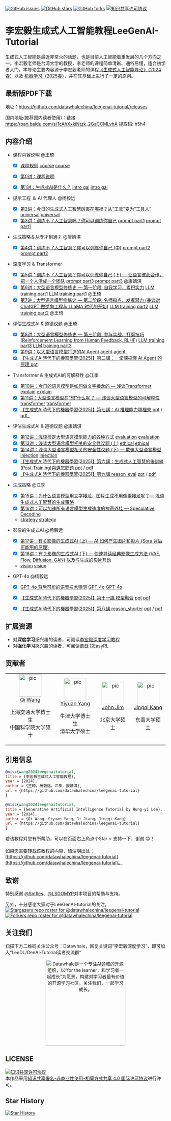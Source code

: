[![GitHub issues](https://img.shields.io/github/issues/datawhalechina/leegenai-tutorial)](https://github.com/datawhalechina/leegenai-tutorial/issues) [![GitHub stars](https://img.shields.io/github/stars/datawhalechina/leegenai-tutorial)](https://github.com/datawhalechina/leegenai-tutorial/stargazers) [![GitHub forks](https://img.shields.io/github/forks/datawhalechina/leegenai-tutorial)](https://github.com/datawhalechina/leegenai-tutorial/network) <a rel="license" href="http://creativecommons.org/licenses/by-nc-sa/4.0/"><img alt="知识共享许可协议" style="border-width:0" src="https://img.shields.io/badge/license-CC%20BY--NC--SA%204.0-lightgrey" /></a>

# 李宏毅生成式人工智能教程LeeGenAI-Tutorial

生成式人工智能是最近非常火的话题，也是目前人工智能着重发展的几个方向之一。李宏毅老师是台湾大学的教授，李老师的课程简单清晰、通俗易懂，适合初学者入门。本导论主要内容源于李宏毅老师的课程[《生成式人工智能导论》（2024春）](https://speech.ee.ntu.edu.tw/~hylee/genai/2024-spring.php)以及 [机器学习（2025春）](https://speech.ee.ntu.edu.tw/~hylee/ml/2025-spring.php)，并在其基础上进行了一定的原创。


## 最新版PDF下载

地址：https://github.com/datawhalechina/leegenai-tutorial/releases

国内地址(推荐国内读者使用)：链接: https://pan.baidu.com/s/1cAhXxkiNtzk_2GaCCMLvhA 提取码: h5h4

## 内容介绍

* 课程内容说明 @王琦

  * [x] [课程规则](https://youtu.be/vCxyd_S4R24)  [course](https://speech.ee.ntu.edu.tw/~hylee/genai/2024-spring-course-data/0223/0223_course.pdf)  [course](https://speech.ee.ntu.edu.tw/~hylee/genai/2024-spring-course-data/0223/0223_course.pptx)

  * [x] [第0讲：课程说明](https://youtu.be/AVIKFXLCPY8)

  * [x] [第1讲：生成式AI是什么？](https://youtu.be/JGtqpQXfJis)  [intro gai](https://speech.ee.ntu.edu.tw/~hylee/genai/2024-spring-course-data/0223/0223_intro_gai.pdf)  [intro gai](https://speech.ee.ntu.edu.tw/~hylee/genai/2024-spring-course-data/0223/0223_intro_gai.pptx)

* 提示工程 ＆ Al 代理人 @杨毅远
  * [x] [第2讲：今日的生成式人工智慧厉害在哪裡？从“工具”变为“工具人”](https://youtu.be/glBhOQ1_RkE) [universal](https://speech.ee.ntu.edu.tw/~hylee/genai/2024-spring-course-data/0301/0301_universal.pdf)  [universal](https://speech.ee.ntu.edu.tw/~hylee/genai/2024-spring-course-data/0301/0301_universal.pptx)
  * [x] [第3讲：训练不了人工智慧吗？你可以训练你自己](https://youtu.be/A3Yx35KrSN0)  [prompt part1](https://speech.ee.ntu.edu.tw/~hylee/genai/2024-spring-course-data/0301/0301_prompt_part1.pdf) [prompt part1](https://speech.ee.ntu.edu.tw/~hylee/genai/2024-spring-course-data/0301/0301_prompt_part1.pptx)

* 生成策略＆从专才到通才 @康婧淇
  * [x] [第4讲：训练不了人工智慧？你可以训练你自己 (中)](https://youtu.be/lwe3_x50_uw)  [prompt part2](https://speech.ee.ntu.edu.tw/~hylee/genai/2024-spring-course-data/0308/0308_prompt_part2.pdf) [prompt part2](https://speech.ee.ntu.edu.tw/~hylee/genai/2024-spring-course-data/0308/0308_prompt_part2.pptx)

* 深度学习 & Transformer
  * [x] [第5讲：训练不了人工智慧？你可以训练你自己 (下) — 让语言彼此合作，把一个人活成一个团队](https://youtu.be/inebiWdQW-4)  [prompt part3](https://drive.google.com/file/d/1dMxMAewRtcUM2xktVm77txSk1leepgD1/view) [prompt part3](https://docs.google.com/presentation/d/1IY1izDUtRBTD9ATyObucetJZOU6koq3-/edit?usp=sharing&ouid=115046073158939078465&rtpof=true&sd=true) @康婧淇 
  * [x] [第6讲：大型语言模型修练史 — 第一阶段: 自我学习，累积实力](https://youtu.be/cCpErV7To2o) [LLM training part1](https://drive.google.com/file/d/1myvHjoeFOpIl1uGU9H1t4OpDErkhF0zO/view) [LLM training part1](https://docs.google.com/presentation/d/11qJGo3TnKKvkQL5yVN3RB-NQtXnrxZOG/edit?usp=sharing&ouid=115046073158939078465&rtpof=true&sd=true) @王琦
  * [x] [第7讲：大型语言模型修练史 — 第二阶段: 名师指点，发挥潜力 (兼谈对 ChatGPT 做逆向工程与 LLaMA 时代的开始)](https://youtu.be/Q9cNkUPXUB8) [LLM training part2](https://drive.google.com/file/d/1SOXBQhsC_L6aHXcLx2rltaDdcO6N2FmJ/view)  [LLM training part2](https://docs.google.com/presentation/d/1V3AiL0EJ-Bzp9aF2vAINHo5GuS22p9RN/edit?usp=sharing&ouid=115046073158939078465&rtpof=true&sd=true) @王琦

* 评估生成式AI & 道德议题 @王琦
  * [x] [第8讲：大型语言模型修练史 — 第三阶段: 参与实战，打磨技巧 (Reinforcement Learning from Human Feedback, RLHF)](https://youtu.be/v12IKvF6Cj8) [LLM training part3](https://speech.ee.ntu.edu.tw/~hylee/genai/2024-spring-course-data/0412/0412_LLMtraining_part3.pdf) [LLM training part3](https://speech.ee.ntu.edu.tw/~hylee/genai/2024-spring-course-data/0412/0412_LLMtraining_part3.pptx)  
  * [x] [第9讲：以大型语言模型打造的AI Agent](https://youtu.be/bJZTJ7MjYqg) [agent](https://speech.ee.ntu.edu.tw/~hylee/genai/2024-spring-course-data/0412/0412_agent.pdf) [agent](https://speech.ee.ntu.edu.tw/~hylee/genai/2024-spring-course-data/0412/0412_agent.pptx) 
  * [x] [【生成式AI時代下的機器學習(2025)】第二講：一堂課搞懂 AI Agent 的原理 ](https://www.youtube.com/watch?v=M2Yg1kwPpts) [ppt](https://docs.google.com/presentation/d/1kTxukwlmx2Sc9H7aGPTiNiPdk4zN_NoH)
 
 * Transformer & 生成式AI的可解释性 @江季
   * [x] [第10讲：今日的语言模型是如何做文字接龙的 — 浅谈Transformer](https://youtu.be/uhNsUCb2fJI) [explain](https://speech.ee.ntu.edu.tw/~hylee/genai/2024-spring-course-data/0503/0503_explain.pdf) [explain](https://speech.ee.ntu.edu.tw/~hylee/genai/2024-spring-course-data/0503/0503_explain.pptx)  
   * [x] [第11讲：大型语言模型在“想”什么呢？ — 浅谈大型语言模型的可解释性](https://youtu.be/rZzfqkfZhY8) [transformer](https://speech.ee.ntu.edu.tw/~hylee/genai/2024-spring-course-data/0503/0503_transformer.pdf) [transformer](https://speech.ee.ntu.edu.tw/~hylee/genai/2024-spring-course-data/0503/0503_transformer.pptx)
   * [x] [【生成式AI時代下的機器學習(2025)】第七講：AI 推理能力哪裡來	](https://www.youtube.com/watch?v=bJFtcwLSNxI) [ppt](https://speech.ee.ntu.edu.tw/~hylee/ml/ml2025-course-data/reasoning.pptx) / [ pdf](https://speech.ee.ntu.edu.tw/~hylee/ml/ml2025-course-data/reasoning.pdf)_
* 评估生成式AI & 道德议题 @康婧淇
  * [x] [第12讲：浅谈检定大型语言模型能力的各种方式](https://youtu.be/Hk8Z0uhmWg4)  [evaluation](https://speech.ee.ntu.edu.tw/~hylee/genai/2024-spring-course-data/0510/0510_evaluation.pdf)  [evaluation](https://speech.ee.ntu.edu.tw/~hylee/genai/2024-spring-course-data/0510/0510_evaluation.pptx) 
  * [x] [第13讲：浅谈大型语言模型相关的安全性议题 (上)](https://youtu.be/MSnvknLywUc) [ethical](https://speech.ee.ntu.edu.tw/~hylee/genai/2024-spring-course-data/0510/0510_ethical.pdf) [ethical](https://speech.ee.ntu.edu.tw/~hylee/genai/2024-spring-course-data/0510/0510_ethical.pptx)
  * [x] [第14讲：浅谈大型语言模型相关的安全性议题 (下) — 欺骗大型语言模型](https://youtu.be/CNTondxaguo)  [injection](https://speech.ee.ntu.edu.tw/~hylee/genai/2024-spring-course-data/0517/0517_injection.pdf)  [injection](https://speech.ee.ntu.edu.tw/~hylee/genai/2024-spring-course-data/0517/0517_injection.pptx)
  * [x] [【生成式AI時代下的機器學習(2025)】第六講：生成式人工智慧的後訓練(Post-Training)與遺忘問題
](https://www.youtube.com/watch?v=Z6b5-77EfGk) [ppt](https://speech.ee.ntu.edu.tw/~hylee/ml/ml2025-course-data/post_training.pptx) / [ pdf](https://speech.ee.ntu.edu.tw/~hylee/ml/ml2025-course-data/post_training.pdf)
  * [x] [【生成式AI時代下的機器學習(2025)】第九講 reason_eval](https://youtu.be/s266BzGNKKc) [ppt](https://speech.ee.ntu.edu.tw/~hylee/ml/ml2025-course-data/reason_eval.pptx) / [ pdf](https://speech.ee.ntu.edu.tw/~hylee/ml/ml2025-course-data/reason_eval.pdf)
* 生成策略	@江季
  * [x] [第15讲：为什么语言模型用文字接龙，图片生成不用像素接龙呢？— 浅谈生成式人工智慧的生成策略](https://youtu.be/QbwQR9sjWbs)   
  * [x] [第16讲：可以加速所有语言模型生成速度的神奇外挂 — Speculative Decoding](https://youtu.be/MAbGgsWKrg8)
   * [strategy](https://speech.ee.ntu.edu.tw/~hylee/genai/2024-spring-course-data/0517/0517_strategy.pdf) [strategy](https://speech.ee.ntu.edu.tw/~hylee/genai/2024-spring-course-data/0517/0517_strategy.pptx)
* 影像的生成式AI	@杨毅远
  * [x] [第17讲：有关影像的生成式AI (上) — AI 如何产生图片和影片 (Sora 背后可能用的原理)](https://youtu.be/5H2bVEmYDNg)
  * [x] [第18讲：有关影像的生成式AI (下) — 快速导读经典影像生成方法 (VAE, Flow, Diffusion, GAN) 以及与生成的影片互动](https://youtu.be/OYN_GvAqv-A)
  *  [vision](https://speech.ee.ntu.edu.tw/~hylee/genai/2024-spring-course-data/0531/0531_vision.pdf)  [vision](https://speech.ee.ntu.edu.tw/~hylee/genai/2024-spring-course-data/0531/0531_vision.pptx)
* GPT-4o	@杨毅远
  * [x] [GPT-4o 背后可能的语音技术猜测](https://youtu.be/CgQ3lUOpXgc)  [GPT-4o](https://speech.ee.ntu.edu.tw/~hylee/genai/2024-spring-course-data/extra/gpt4o.pdf)  [GPT-4o](https://speech.ee.ntu.edu.tw/~hylee/genai/2024-spring-course-data/extra/gpt4o.pptx)
  * [x] [【生成式AI時代下的機器學習(2025)】第十一講 模型融合](https://www.youtube.com/watch?v=jFUwoCkdqAo)  [ppt](https://speech.ee.ntu.edu.tw/~hylee/ml/ml2025-course-data/merging.pptx)  [ pdf](https://speech.ee.ntu.edu.tw/~hylee/ml/ml2025-course-data/merging.pdf)
  * [x] [【生成式AI時代下的機器學習(2025)】第八講 reason_shorter](https://youtu.be/ip3XnTpcxoA) [ppt](https://speech.ee.ntu.edu.tw/~hylee/ml/ml2025-course-data/reason_shorter.pptx) / [ pdf](https://speech.ee.ntu.edu.tw/~hylee/ml/ml2025-course-data/reason_shorter.pdf)
 

## 扩展资源
- 对**深度学习**感兴趣的读者，可阅读[李宏毅深度学习教程](https://github.com/datawhalechina/leedl-tutorial)
- 对**强化学习**感兴趣的读者，可阅读[蘑菇书EasyRL](https://github.com/datawhalechina/easy-rl)

## 贡献者

<table border="0">
  <tbody>
    <tr align="center" >
      <td>
         <a href="https://github.com/qiwang067"><img width="70" height="70" src="https://github.com/qiwang067.png?s=40" alt="pic"></a><br>
         <a href="https://github.com/qiwang067">Qi Wang</a> 
        <p> 上海交通大学博士生<br>中国科学院大学硕士</p>
      </td>
      <td>
         <a href="https://yyysjz1997.github.io/"><img width="70" height="70" src="https://github.com/yyysjz1997.png?s=40" alt="pic"></a><br>
         <a href="https://yyysjz1997.github.io/">Yiyuan Yang</a> 
        <p> 牛津大学博士生<br>清华大学硕士</p>
      </td>
       <td>
         <a href="https://github.com/JohnJim0816"><img width="70" height="70" src="https://github.com/JohnJim0816.png?s=40" alt="pic"></a><br>
         <a href="https://github.com/JohnJim0816">John Jim</a>
         <p>北京大学硕士</p>
      </td>
      <td>
         <a href="https://github.com/JohnJim0816"><img width="70" height="70" src="https://github.com/jodie-kang.png?s=40" alt="pic"></a><br>
         <a href="https://github.com/jodie-kang">Jingqi Kang</a>
         <p>东南大学硕士</p>
      </td>
    </tr>
  </tbody>
</table>



## 引用信息

```bibtex
@misc{wang2024leegenaitutorial,
title = {李宏毅生成式人工智能教程},
year = {2024},
author = {王琦，杨毅远，江季，康婧淇},
url = {https://github.com/datawhalechina/leegenai-tutorial}
}
```
```bibtex
@misc{wang2024leegenaitutorial,
title = {Generative Artificial Intelligence Tutorial by Hung-yi Lee},
year = {2024},
author = {Qi Wang，Yiyuan Yang，Ji Jiang，Jingqi Kang},
url = {https://github.com/datawhalechina/leegenai-tutorial}
}
```
若该教程对您有所帮助，可以在页面右上角点个Star :star: 支持一下，谢谢 :blush:！

如果您需要转载该教程的内容，请注明出处：[https://github.com/datawhalechina/leegenai-tutorial](https://github.com/datawhalechina/leegenai-tutorial)。

## 致谢

特别感谢 [@Sm1les](https://github.com/Sm1les)、[@LSGOMYP](https://github.com/LSGOMYP)对本项目的帮助与支持。

另外，十分感谢大家对于LeeGenAI-tutorial的关注。
[![Stargazers repo roster for @datawhalechina/leegenai-tutorial](https://reporoster.com/stars/datawhalechina/leegenai-tutorial)](https://github.com/datawhalechina/leegenai-tutorial/stargazers)
[![Forkers repo roster for @datawhalechina/leegenai-tutorial](https://reporoster.com/forks/datawhalechina/leegenai-tutorial)](https://github.com/datawhalechina/leegenai-tutorial/network/members)

## 关注我们
扫描下方二维码关注公众号：Datawhale，回复关键词“李宏毅深度学习”，即可加入“LeeDL/GenAI-Tutorial读者交流群”
<div align=center><img src="https://raw.githubusercontent.com/datawhalechina/easy-rl/master/docs/res/qrcode.jpeg" width = "250" height = "270" alt="Datawhale是一个专注AI领域的开源组织，以“for the learner，和学习者一起成长”为愿景，构建对学习者最有价值的开源学习社区。关注我们，一起学习成长。"></div>


## LICENSE
<a rel="license" href="http://creativecommons.org/licenses/by-nc-sa/4.0/"><img alt="知识共享许可协议" style="border-width:0" src="https://img.shields.io/badge/license-CC%20BY--NC--SA%204.0-lightgrey" /></a><br />本作品采用<a rel="license" href="http://creativecommons.org/licenses/by-nc-sa/4.0/">知识共享署名-非商业性使用-相同方式共享 4.0 国际许可协议</a>进行许可。

## Star History
[![Star History](https://api.star-history.com/svg?repos=datawhalechina/leegenai-tutorial)](https://star-history.com/#datawhalechina/leegenai-tutorial&Date)

